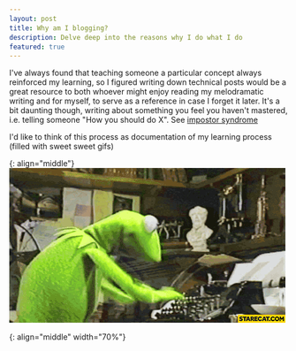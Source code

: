 ```yaml
---
layout: post
title: Why am I blogging?
description: Delve deep into the reasons why I do what I do
featured: true
---
```


I've always found that teaching someone a particular concept always reinforced
my learning, so I figured writing down technical posts would be a great resource
to both whoever might enjoy reading my melodramatic writing and for myself, to
serve as a reference in case I forget it later. It's a bit daunting though,
writing about something you feel you haven't mastered, i.e. telling someone
"How you should do X". See [impostor syndrome][impostor]

I'd like to think of this process as documentation of my learning process
(filled with sweet sweet gifs)

{: align="middle"}
![kermit]

[impostor]: https://en.wikipedia.org/wiki/Impostor_syndrome
[kermit]: /images/kermit.gif
{: align="middle" width="70%"}

